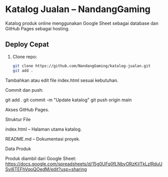 # Katalog Jualan – NandangGaming

Katalog produk online menggunakan Google Sheet sebagai database dan GitHub Pages sebagai hosting.

## Deploy Cepat
1. Clone repo:
   ```bash
   git clone https://github.com/NandangGaming/katalog-jualan.git
   git add .
Tambahkan atau edit file index.html sesuai kebutuhan.

Commit dan push:

git add .
git commit -m "Update katalog"
git push origin main

Akses GitHub Pages.

Struktur File

index.html – Halaman utama katalog.

README.md – Dokumentasi proyek.

Data Produk

Produk diambil dari Google Sheet:
https://docs.google.com/spreadsheets/d/15g0UFq0fLNbyORzKiITkLzlRduUSvi6TEFhVqoQOedM/edit?usp=sharing
